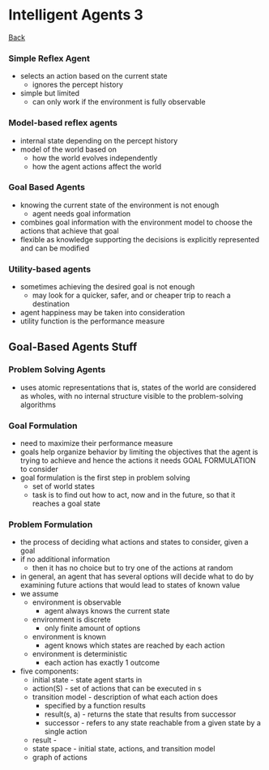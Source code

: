 # Intelligent Agents 3
[Back](../README.md)

### Simple Reflex Agent
- selects an action based on the current state
	- ignores the percept history
- simple but limited
	- can only work if the environment is fully observable

### Model-based reflex agents
- internal state depending on the percept history
- model of the world based on 
	- how the world evolves independently
	- how the agent actions affect the world

### Goal Based Agents
- knowing the current state of the environment is not enough
	- agent needs goal information
- combines goal information with the environment model to choose the actions that achieve that goal
- flexible as knowledge supporting the decisions is explicitly represented and can be modified

### Utility-based agents
- sometimes achieving the desired goal is not enough
	- may look for a quicker, safer, and or cheaper trip to reach a destination
- agent happiness may be taken into consideration
- utility function is the performance measure

## Goal-Based Agents Stuff
### Problem Solving Agents
- uses atomic representations that is, states of the world are considered as wholes, with no internal structure visible to the problem-solving algorithms

### Goal Formulation
- need to maximize their performance measure
- goals help organize behavior by limiting the objectives that the agent is trying to achieve and hence the actions it needs GOAL FORMULATION to consider
- goal formulation is the first step in problem solving
	- set of world states
	- task is to find out how to act, now and in the future, so that it reaches a goal state

### Problem Formulation
- the process of deciding what actions and states to consider, given a goal
- if no additional information
	- then it has no choice but to try one of the actions at random
- in general, an agent that has several options will decide what to do by examining future actions that would lead to states of known value
- we assume
	- environment is observable
		- agent always knows the current state
	- environment is discrete
		- only finite amount of options
	- environment is known
		- agent knows which states are reached by each action
	- environment is deterministic
		- each action has exactly 1 outcome
- five components:
	- initial state - state agent starts in
	- action(S) - set of actions that can be executed in s
	- transition model - description of what each action does
		- specified by a function results
		- result(s, a) - returns the state that results from successor
		- successor - refers to any state reachable from a given state by a single action
	- result - 
	- state space - initial state, actions, and transition model 
	- graph of actions
